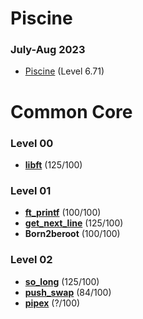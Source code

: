# Piscine
### July-Aug 2023
- [Piscine](https://github.com/jellysg/piscine-42-sg-july2023) (Level 6.71)

# Common Core
### Level 00
- [**libft**](https://github.com/jellysg/libft) (125/100)

### Level 01
- [**ft_printf**](https://github.com/jellysg/ft_printf) (100/100)
- [**get_next_line**](https://github.com/jellysg/get_next_line) (125/100)
- **Born2beroot** (100/100)

### Level 02
- [**so_long**](https://github.com/jellysg/so_long) (125/100)
- [**push_swap**](https://github.com/jellysg/push_swap) (84/100)
- [**pipex**](https://github.com/jellysg/pipex) (?/100) 
